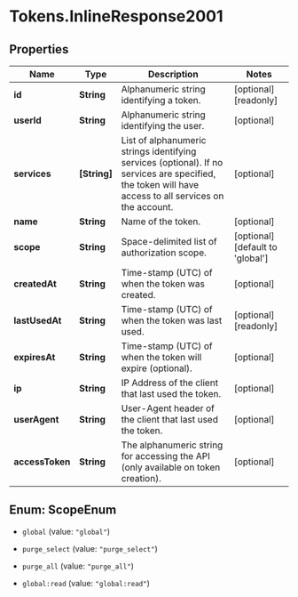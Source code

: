 # Tokens.InlineResponse2001

## Properties

Name | Type | Description | Notes
------------ | ------------- | ------------- | -------------
**id** | **String** | Alphanumeric string identifying a token. | [optional] [readonly] 
**userId** | **String** | Alphanumeric string identifying the user. | [optional] 
**services** | **[String]** | List of alphanumeric strings identifying services (optional). If no services are specified, the token will have access to all services on the account.  | [optional] 
**name** | **String** | Name of the token. | [optional] 
**scope** | **String** | Space-delimited list of authorization scope. | [optional] [default to &#39;global&#39;]
**createdAt** | **String** | Time-stamp (UTC) of when the token was created. | [optional] 
**lastUsedAt** | **String** | Time-stamp (UTC) of when the token was last used. | [optional] [readonly] 
**expiresAt** | **String** | Time-stamp (UTC) of when the token will expire (optional). | [optional] 
**ip** | **String** | IP Address of the client that last used the token. | [optional] 
**userAgent** | **String** | User-Agent header of the client that last used the token. | [optional] 
**accessToken** | **String** | The alphanumeric string for accessing the API (only available on token creation). | [optional] 



## Enum: ScopeEnum


* `global` (value: `"global"`)

* `purge_select` (value: `"purge_select"`)

* `purge_all` (value: `"purge_all"`)

* `global:read` (value: `"global:read"`)




